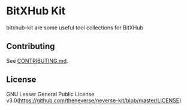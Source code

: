 # BitXHub Kit

bitxhub-kit are some useful tool collections for BitXHub

## Contributing

See [CONTRIBUTING.md](https://github.com/theneverse/neverse-kit/blob/master/CONTRIBUTING.md).

## License

 GNU Lesser General Public License v3.0(https://github.com/theneverse/neverse-kit/blob/master/LICENSE)